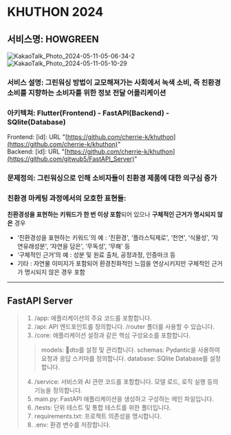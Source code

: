 KHUTHON 2024
=============
서비스명: HOWGREEN
-------------
![KakaoTalk_Photo_2024-05-11-05-06-34-2](https://github.com/gitwub5/FastAPI_Server/assets/132264450/93828431-a71e-4758-9ba5-b6f4b47faa23)
![KakaoTalk_Photo_2024-05-11-05-10-29](https://github.com/gitwub5/FastAPI_Server/assets/132264450/69c032ea-43ec-4a6a-9efb-93523820608e)

### 서비스 설명: 그린워싱 방법이 교모해져가는 사회에서 녹색 소비, 즉 친환경 소비를 지향하는 소비자를 위한 정보 전달 어플리케이션
### 아키텍쳐: Flutter(Frontend) - FastAPI(Backend) - SQlite(Database)
Frontend: [id]: URL "[https://github.com/cherrie-k/khuthon](https://github.com/cherrie-k/khuthon)"    
Backend: [id]: URL "[https://github.com/cherrie-k/khuthon](https://github.com/gitwub5/FastAPI_Server)"
### 문제정의: 그린워싱으로 인해 소비자들이 친환경 제품에 대한 의구심 증가 
### 친환경 마케팅 과정에서의 모호한 표현들: 
**친환경성을 표현하는 키워드가 한 번 이상 포함**되어 있으나 **구체적인 근거가 명시되지 않은** 경우
  - ‘친환경성을 표현하는 키워드'의 예 : ‘친환경', ‘플라스틱제로', ‘천연', ‘식물성', ‘자연유래성분', ‘자연을 담은', ‘무독성', ‘무해' 등
  - ‘구체적인 근거’의 예 : 성분 및 원료 출처, 공정과정, 인증마크 등
  - 기타 : 자연물 이미지가 포함되어 환경친화적인 느낌을 연상시키지만 구체적인 근거가 명시되지 않은 경우 포함

* * *
## FastAPI Server
> 1. /app: 애플리케이션의 주요 코드를 포함합니다.
> 2. /api: API 엔드포인트를 정의합니다. /router 폴더를 사용할 수 있습니다.
> 3. /core: 애플리케이션 설정과 같은 핵심 구성요소를 포함합니다.
>>models: dto를 설정 및 관리합니다.
>>schemas: Pydantic을 사용하여 요청과 응답 스키마를 정의합니다.
>>database: SQlite Database를 설정합니다.
> 4. /service: 서비스와 AI 관련 코드를 포함합니다. 모델 로드, 로직 실행 등의 기능을 정의합니다.
> 5. main.py: FastAPI 애플리케이션을 생성하고 구성하는 메인 파일입니다.
> 6. /tests: 단위 테스트 및 통합 테스트를 위한 폴더입니다.
> 7. requirements.txt: 프로젝트 의존성을 명시합니다.
> 8. .env: 환경 변수를 저장합니다.
